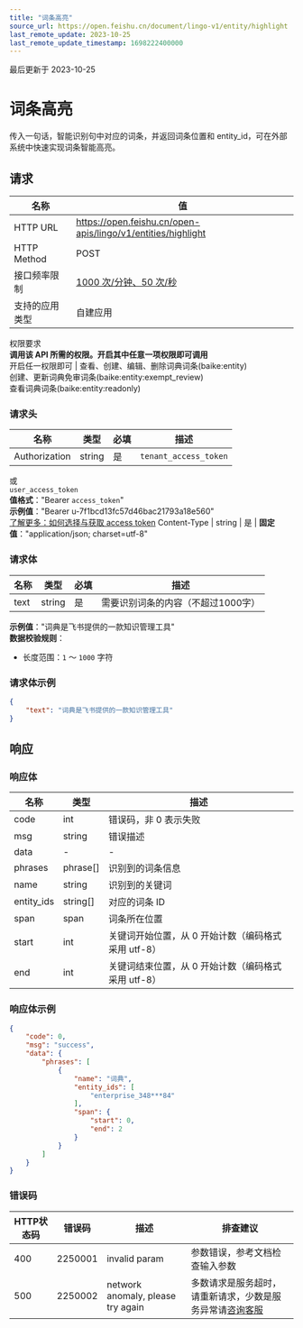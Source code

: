 ```yaml
---
title: "词条高亮"
source_url: https://open.feishu.cn/document/lingo-v1/entity/highlight
last_remote_update: 2023-10-25
last_remote_update_timestamp: 1698222400000
---
```

最后更新于 2023-10-25

# 词条高亮

传入一句话，智能识别句中对应的词条，并返回词条位置和 entity_id，可在外部系统中快速实现词条智能高亮。

## 请求
名称 | 值
---|---
HTTP URL | https://open.feishu.cn/open-apis/lingo/v1/entities/highlight
HTTP Method | POST
接口频率限制 | [1000 次/分钟、50 次/秒](https://open.feishu.cn/document/ukTMukTMukTM/uUzN04SN3QjL1cDN)
支持的应用类型 | 自建应用
权限要求  
            **调用该 API 所需的权限。开启其中任意一项权限即可调用**  
            开启任一权限即可 | 查看、创建、编辑、删除词典词条(baike:entity)  
            创建、更新词典免审词条(baike:entity:exempt_review)  
            查看词典词条(baike:entity:readonly)

### 请求头

名称 | 类型 | 必填 | 描述
--- | --- | --- | ---
Authorization | string | 是 | `tenant_access_token`  
或  
`user_access_token`  
**值格式**："Bearer `access_token`"  
**示例值**："Bearer u-7f1bcd13fc57d46bac21793a18e560"  
[了解更多：如何选择与获取 access token](https://open.feishu.cn/document/uAjLw4CM/ugTN1YjL4UTN24CO1UjN/trouble-shooting/how-to-choose-which-type-of-token-to-use)
Content-Type | string | 是 | **固定值**："application/json; charset=utf-8"

### 请求体

名称 | 类型 | 必填 | 描述
--- | --- | --- | ---
text | string | 是 | 需要识别词条的内容（不超过1000字）  
**示例值**："词典是飞书提供的一款知识管理工具"  
**数据校验规则**：  
- 长度范围：`1` ～ `1000` 字符

### 请求体示例
```json
{
    "text": "词典是飞书提供的一款知识管理工具"
}
```

## 响应

### 响应体

名称 | 类型 | 描述
--- | --- | ---
code | int | 错误码，非 0 表示失败
msg | string | 错误描述
data | \- | \-
phrases | phrase\[\] | 识别到的词条信息
name | string | 识别到的关键词
entity_ids | string\[\] | 对应的词条 ID
span | span | 词条所在位置
start | int | 关键词开始位置，从 0 开始计数（编码格式采用 utf-8）
end | int | 关键词结束位置，从 0 开始计数（编码格式采用 utf-8）

### 响应体示例
```json
{
    "code": 0,
    "msg": "success",
    "data": {
        "phrases": [
            {
                "name": "词典",
                "entity_ids": [
                    "enterprise_348***84"
                ],
                "span": {
                    "start": 0,
                    "end": 2
                }
            }
        ]
    }
}
```

### 错误码

HTTP状态码 | 错误码 | 描述 | 排查建议
--- | --- | --- | ---
400 | 2250001 | invalid param | 参数错误，参考文档检查输入参数
500 | 2250002 | network anomaly, please try again | 多数请求是服务超时，请重新请求，少数是服务异常请[咨询客服](https://applink.feishu.cn/client/helpdesk/open?id=6626260912531570952&extra=%7B%22channel%22:14,%22created_at%22:1614493146,%22scenario_id%22:6885151765134622721,%22signature%22:%22ca94c408b966dc1de2083e5bbcd418294c146e98%22%7D)
